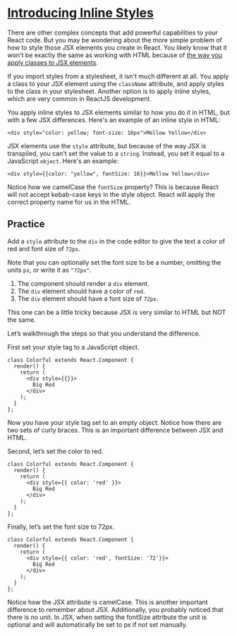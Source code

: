 # [Introducing Inline Styles](https://www.freecodecamp.org/learn/front-end-development-libraries/react/introducing-inline-styles)

There are other complex concepts that add powerful capabilities to your React code. But you may be wondering about the more simple problem of how to style those JSX elements you create in React. You likely know that it won't be exactly the same as working with HTML because of [the way you apply classes to JSX elements](https://www.freecodecamp.org/learn/front-end-development-libraries/react/define-an-html-class-in-jsx).

If you import styles from a stylesheet, it isn't much different at all. You apply a class to your JSX element using the `className` attribute, and apply styles to the class in your stylesheet. Another option is to apply inline styles, which are very common in ReactJS development.

You apply inline styles to JSX elements similar to how you do it in HTML, but with a few JSX differences. Here's an example of an inline style in HTML:

```
<div style="color: yellow; font-size: 16px">Mellow Yellow</div>
```

JSX elements use the `style` attribute, but because of the way JSX is transpiled, you can't set the value to a `string`. Instead, you set it equal to a JavaScript `object`. Here's an example:

```
<div style={{color: "yellow", fontSize: 16}}>Mellow Yellow</div>
```

Notice how we camelCase the `fontSize` property? This is because React will not accept kebab-case keys in the style object. React will apply the correct property name for us in the HTML.


## Practice
Add a `style` attribute to the `div` in the code editor to give the text a color of red and font size of `72px`.

Note that you can optionally set the font size to be a number, omitting the units `px`, or write it as `"72px"`.

1. The component should render a `div` element.
2. The `div` element should have a color of `red`.
3. The `div` element should have a font size of `72px`.

This one can be a little tricky because JSX is very similar to HTML but NOT the same.

Let’s walkthrough the steps so that you understand the difference.

First set your style tag to a JavaScript object.

```
class Colorful extends React.Component {
  render() {
    return (
      <div style={{}}>
        Big Red
      </div>
    );
  }
};
```

Now you have your style tag set to an empty object. Notice how there are two sets of curly braces. This is an important difference between JSX and HTML.

Second, let’s set the color to red.

```
class Colorful extends React.Component {
  render() {
    return (
      <div style={{ color: 'red' }}>
        Big Red
      </div>
    );
  }
};
```

Finally, let’s set the font size to 72px.

```
class Colorful extends React.Component {
  render() {
    return (
      <div style={{ color: 'red', fontSize: '72'}}>
        Big Red
      </div>
    );
  }
};
```

Notice how the JSX attribute is camelCase. This is another important difference to remember about JSX.
Additionally, you probably noticed that there is no unit. In JSX, when setting the fontSize attribute the unit is optional and will automatically be set to px if not set manually.